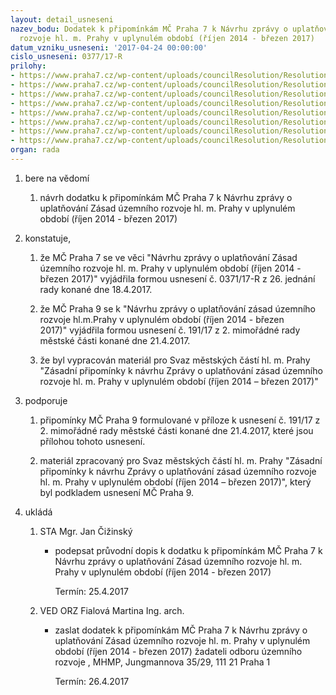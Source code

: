 ```yaml
---
layout: detail_usneseni
nazev_bodu: Dodatek k připomínkám MČ Praha 7 k Návrhu zprávy o uplatňování Zásad územního
  rozvoje hl. m. Prahy v uplynulém období (říjen 2014 - březen 2017)
datum_vzniku_usneseni: '2017-04-24 00:00:00'
cislo_usneseni: 0377/17-R
prilohy:
- https://www.praha7.cz/wp-content/uploads/councilResolution/Resolutions/28966/export/c1duvodovazpravaZUR~193455.docx
- https://www.praha7.cz/wp-content/uploads/councilResolution/Resolutions/28966/export/c2navrh_pruvodniho_dopisu_ZUR~193454.doc
- https://www.praha7.cz/wp-content/uploads/councilResolution/Resolutions/28966/export/c3dopisMHMP_381623_2017~193453.pdf
- https://www.praha7.cz/wp-content/uploads/councilResolution/Resolutions/28966/export/c4Verejna_vyhlaska_oznameni~193452.pdf
- https://www.praha7.cz/wp-content/uploads/councilResolution/Resolutions/28966/export/c5NavrhZpravy_o_uplatnovani_ZUR~193451.pdf
- https://www.praha7.cz/wp-content/uploads/councilResolution/Resolutions/28966/export/c6PripominkyMCPraha9ZUR~193450.pdf
- https://www.praha7.cz/wp-content/uploads/councilResolution/Resolutions/28966/export/c7UsRMC19117~193449.pdf
- https://www.praha7.cz/wp-content/uploads/councilResolution/Resolutions/28966/export/export~296241.pdf
organ: rada
---
```

<ol class="urzList_view" id="urzList">
<li class="urzClass1" id=""><span name="1">bere na vědomí</span> 
<ol class="urzOlClass">
<li class="urzClass2" style="TEXT-ALIGN: left" id=""><span><p>návrh dodatku k připomínkám MČ Praha 7 k Návrhu zprávy o uplatňování Zásad územního rozvoje hl. m. Prahy v uplynulém období (říjen 2014 - březen 2017)</p></span></li></ol></li>
<li class="urzClass1" id=""><span name="50">konstatuje,</span> 
<ol class="urzOlClass" id="">
<li class="urzClass2" style="TEXT-ALIGN: left" id=""><span><p>že&nbsp;MČ Praha 7 se ve věci "Návrhu zprávy o uplatňování Zásad územního rozvoje hl. m. Prahy v uplynulém období (říjen 2014 - březen 2017)" vyjádřila formou usnesení č.&nbsp;0371/17-R z 26. jednání rady konané dne 18.4.2017.</p></span></li>

<li class="urzClass2" id="" style="text-align: left;"><span><p>že MČ Praha 9 se k "Návrhu zprávy o uplatňování zásad územního rozvoje hl.m.Prahy v uplynulém období&nbsp;(říjen 2014 - březen 2017)"&nbsp;vyjádřila formou usnesení č. 191/17 z 2. mimořádné rady městské části konané dne 21.4.2017.</p></span></li><li class="urzClass2" id="" style="text-align: left;"><span><p>že byl vypracován materiál pro Svaz městských částí hl. m. Prahy "Zásadní připomínky k návrhu Zprávy o uplatňování zásad územního rozvoje hl. m. Prahy v uplynulém období (říjen 2014 – březen 2017)"</p></span></li></ol></li>
<li class="urzClass1" id=""><span name="15">podporuje</span> 
<ol class="urzOlClass" id="">
<li class="urzClass2" style="TEXT-ALIGN: left" id=""><span><p>připomínky MČ Praha 9 formulované v příloze k&nbsp;usnesení č. 191/17 z 2. mimořádné rady městské části konané dne 21.4.2017, které jsou přílohou tohoto usnesení.</p></span></li><li class="urzClass2" id="" style="text-align: left;"><span><p>materiál zpracovaný pro Svaz městských částí hl. m. Prahy "Zásadní připomínky k návrhu Zprávy o uplatňování zásad územního rozvoje hl. m. Prahy v uplynulém období (říjen 2014 – březen 2017)", který byl podkladem usnesení MČ Praha 9.</p></span></li>

</ol></li><li class="urzClass1" id="urzUkoly"><span name="1">ukládá</span><ol class="urzOlClass"><li class="urzClass2"><span><p>STA Mgr. Jan Čižinský</p></span><ul class="urzUlClass"><li class="urzClass3"><span><p>podepsat průvodní dopis k dodatku k připomínkám MČ Praha 7 k Návrhu zprávy o uplatňování Zásad územního rozvoje hl. m. Prahy v uplynulém období (říjen 2014 - březen 2017)</p></span><span class="urzUkolTermin">  Termín:&nbsp;25.4.2017</span></li></ul></li><li class="urzClass2"><span><p>VED ORZ Fialová Martina Ing. arch.</p></span><ul class="urzUlClass"><li class="urzClass3"><span><p>zaslat dodatek k připomínkám MČ Praha 7 k Návrhu zprávy o uplatňování Zásad územního rozvoje hl. m. Prahy v uplynulém období (říjen 2014 - březen 2017) žadateli odboru územního rozvoje , MHMP, Jungmannova 35/29, 111 21 Praha 1</p></span><span class="urzUkolTermin">  Termín:&nbsp;26.4.2017</span></li></ul></li></ol></li>


</ol>